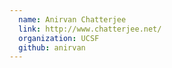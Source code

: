 ```yaml
---
  name: Anirvan Chatterjee
  link: http://www.chatterjee.net/
  organization: UCSF
  github: anirvan
---
```

